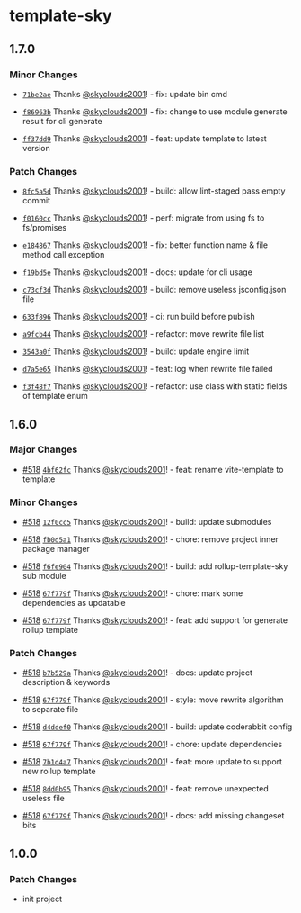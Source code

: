 # template-sky

## 1.7.0

### Minor Changes

- [`71be2ae`](https://github.com/skyclouds2001/template-sky/commit/71be2aef69d2584beb31d8c2ec4d1220c40bf103) Thanks [@skyclouds2001](https://github.com/skyclouds2001)! - fix: update bin cmd

- [`f86963b`](https://github.com/skyclouds2001/template-sky/commit/f86963ba6e34cd754ef458b24c1f9ae72192bc61) Thanks [@skyclouds2001](https://github.com/skyclouds2001)! - fix: change to use module generate result for cli generate

- [`ff37dd9`](https://github.com/skyclouds2001/template-sky/commit/ff37dd9267a4b68fcdd4f11b2ca265f6ffbebf42) Thanks [@skyclouds2001](https://github.com/skyclouds2001)! - feat: update template to latest version

### Patch Changes

- [`8fc5a5d`](https://github.com/skyclouds2001/template-sky/commit/8fc5a5d58017b42a479e4bf4c67164258f02dd8c) Thanks [@skyclouds2001](https://github.com/skyclouds2001)! - build: allow lint-staged pass empty commit

- [`f0160cc`](https://github.com/skyclouds2001/template-sky/commit/f0160cc6251a07d489799ee3cb2cf408c446eb8a) Thanks [@skyclouds2001](https://github.com/skyclouds2001)! - perf: migrate from using fs to fs/promises

- [`e184867`](https://github.com/skyclouds2001/template-sky/commit/e1848671f985a94e632273d38433f670ca1839a6) Thanks [@skyclouds2001](https://github.com/skyclouds2001)! - fix: better function name & file method call exception

- [`f19bd5e`](https://github.com/skyclouds2001/template-sky/commit/f19bd5ee34f20051d97e190d4ee6778ad63f4df6) Thanks [@skyclouds2001](https://github.com/skyclouds2001)! - docs: update for cli usage

- [`c73cf3d`](https://github.com/skyclouds2001/template-sky/commit/c73cf3db895283473e049a51dda1460ee03e6505) Thanks [@skyclouds2001](https://github.com/skyclouds2001)! - build: remove useless jsconfig.json file

- [`633f896`](https://github.com/skyclouds2001/template-sky/commit/633f896dbdc24e280605d0049bf958eb2a72af79) Thanks [@skyclouds2001](https://github.com/skyclouds2001)! - ci: run build before publish

- [`a9fcb44`](https://github.com/skyclouds2001/template-sky/commit/a9fcb4424c3ad3a8cf28922171487d6aafeccc9a) Thanks [@skyclouds2001](https://github.com/skyclouds2001)! - refactor: move rewrite file list

- [`3543a0f`](https://github.com/skyclouds2001/template-sky/commit/3543a0f00a16beb52eefe2e33dad92e305a9ce58) Thanks [@skyclouds2001](https://github.com/skyclouds2001)! - build: update engine limit

- [`d7a5e65`](https://github.com/skyclouds2001/template-sky/commit/d7a5e655f643599799b0453f236e242e6bcf298e) Thanks [@skyclouds2001](https://github.com/skyclouds2001)! - feat: log when rewrite file failed

- [`f3f48f7`](https://github.com/skyclouds2001/template-sky/commit/f3f48f751f0af7b9eb925c5c50005985952569a9) Thanks [@skyclouds2001](https://github.com/skyclouds2001)! - refactor: use class with static fields of template enum

## 1.6.0

### Major Changes

- [#518](https://github.com/skyclouds2001/template-sky/pull/518) [`4bf62fc`](https://github.com/skyclouds2001/template-sky/commit/4bf62fc3790892a04eadc45bd23120a7c4f08f87) Thanks [@skyclouds2001](https://github.com/skyclouds2001)! - feat: rename vite-template to template

### Minor Changes

- [#518](https://github.com/skyclouds2001/template-sky/pull/518) [`12f0cc5`](https://github.com/skyclouds2001/template-sky/commit/12f0cc5799ec0258f6c8d6e7db5517dbcd3046a8) Thanks [@skyclouds2001](https://github.com/skyclouds2001)! - build: update submodules

- [#518](https://github.com/skyclouds2001/template-sky/pull/518) [`fb0d5a1`](https://github.com/skyclouds2001/template-sky/commit/fb0d5a170f84f4bce3959e1ad23c9278b708c622) Thanks [@skyclouds2001](https://github.com/skyclouds2001)! - chore: remove project inner package manager

- [#518](https://github.com/skyclouds2001/template-sky/pull/518) [`f6fe904`](https://github.com/skyclouds2001/template-sky/commit/f6fe9041e59451196981e18c1c667b3b0d1042bf) Thanks [@skyclouds2001](https://github.com/skyclouds2001)! - build: add rollup-template-sky sub module

- [#518](https://github.com/skyclouds2001/template-sky/pull/518) [`67f779f`](https://github.com/skyclouds2001/template-sky/commit/67f779f1f89c3b05cf4e107d0d9c1690d46c170e) Thanks [@skyclouds2001](https://github.com/skyclouds2001)! - chore: mark some dependencies as updatable

- [#518](https://github.com/skyclouds2001/template-sky/pull/518) [`67f779f`](https://github.com/skyclouds2001/template-sky/commit/67f779f1f89c3b05cf4e107d0d9c1690d46c170e) Thanks [@skyclouds2001](https://github.com/skyclouds2001)! - feat: add support for generate rollup template

### Patch Changes

- [#518](https://github.com/skyclouds2001/template-sky/pull/518) [`b7b529a`](https://github.com/skyclouds2001/template-sky/commit/b7b529a968a552b4ea407d9a50bc6af1190a32f3) Thanks [@skyclouds2001](https://github.com/skyclouds2001)! - docs: update project description & keywords

- [#518](https://github.com/skyclouds2001/template-sky/pull/518) [`67f779f`](https://github.com/skyclouds2001/template-sky/commit/67f779f1f89c3b05cf4e107d0d9c1690d46c170e) Thanks [@skyclouds2001](https://github.com/skyclouds2001)! - style: move rewrite algorithm to separate file

- [#518](https://github.com/skyclouds2001/template-sky/pull/518) [`d4ddef0`](https://github.com/skyclouds2001/template-sky/commit/d4ddef0fee7e75697c41fcda25207c3b7abfbe03) Thanks [@skyclouds2001](https://github.com/skyclouds2001)! - build: update coderabbit config

- [#518](https://github.com/skyclouds2001/template-sky/pull/518) [`67f779f`](https://github.com/skyclouds2001/template-sky/commit/67f779f1f89c3b05cf4e107d0d9c1690d46c170e) Thanks [@skyclouds2001](https://github.com/skyclouds2001)! - chore: update dependencies

- [#518](https://github.com/skyclouds2001/template-sky/pull/518) [`7b1d4a7`](https://github.com/skyclouds2001/template-sky/commit/7b1d4a7e277902d137d6f53dba834ee47facd676) Thanks [@skyclouds2001](https://github.com/skyclouds2001)! - feat: more update to support new rollup template

- [#518](https://github.com/skyclouds2001/template-sky/pull/518) [`8dd0b95`](https://github.com/skyclouds2001/template-sky/commit/8dd0b95f95c45fac8d7d5ddcb3ccb65eb1790f4f) Thanks [@skyclouds2001](https://github.com/skyclouds2001)! - feat: remove unexpected useless file

- [#518](https://github.com/skyclouds2001/template-sky/pull/518) [`67f779f`](https://github.com/skyclouds2001/template-sky/commit/67f779f1f89c3b05cf4e107d0d9c1690d46c170e) Thanks [@skyclouds2001](https://github.com/skyclouds2001)! - docs: add missing changeset bits

## 1.0.0

### Patch Changes

- init project
